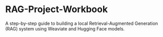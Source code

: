 # RAG-Project-Workbook
A step-by-step guide to building a local Retrieval-Augmented Generation (RAG) system using Weaviate and Hugging Face models.

